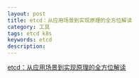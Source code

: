 ```yaml
---
layout: post
title: etcd：从应用场景到实现原理的全方位解读
category: 工具
tags: etcd k8s
keywords: etcd
description:
---
```


[etcd：从应用场景到实现原理的全方位解读](http://www.infoq.com/cn/articles/etcd-interpretation-application-scenario-implement-principle?utm_campaign=infoq_content&utm_source=infoq&utm_medium=feed&utm_term=global)